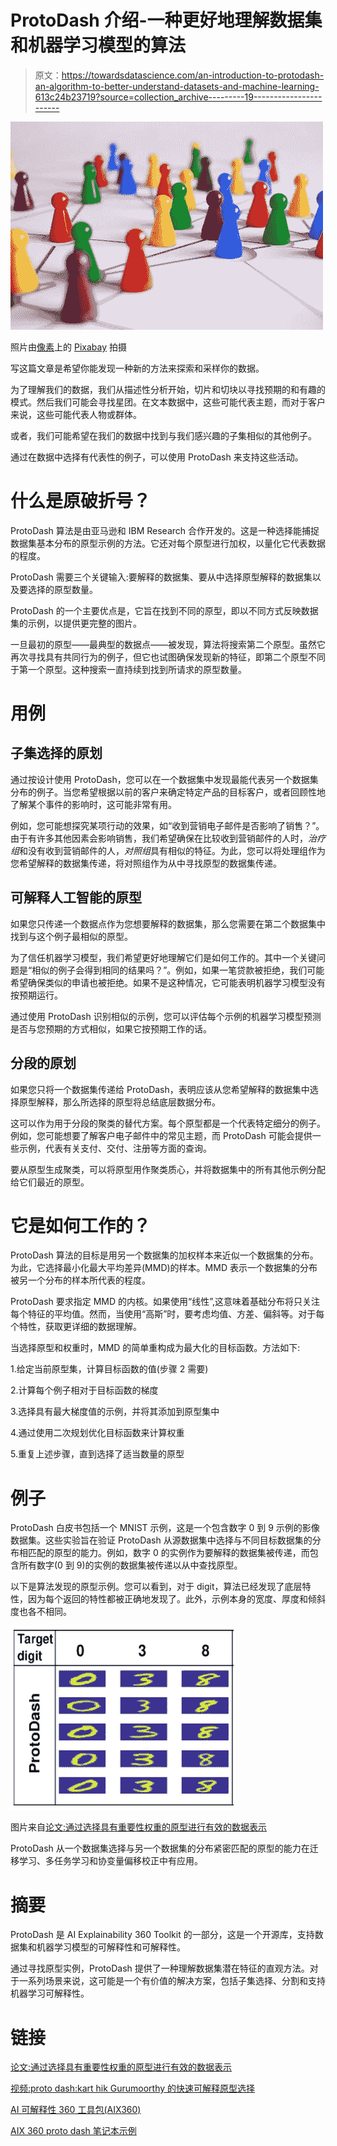 # ProtoDash 介绍-一种更好地理解数据集和机器学习模型的算法

> 原文：<https://towardsdatascience.com/an-introduction-to-protodash-an-algorithm-to-better-understand-datasets-and-machine-learning-613c24b23719?source=collection_archive---------19----------------------->

![](img/0d087be8024639c468972d924896f9bb.png)

照片由[像素](https://www.pexels.com/photo/close-up-photography-of-yellow-green-red-and-brown-plastic-cones-on-white-lined-surface-163064)上的 [Pixabay](https://www.pexels.com/@pixabay) 拍摄

写这篇文章是希望你能发现一种新的方法来探索和采样你的数据。

为了理解我们的数据，我们从描述性分析开始，切片和切块以寻找预期的和有趣的模式。然后我们可能会寻找星团。在文本数据中，这些可能代表主题，而对于客户来说，这些可能代表人物或群体。

或者，我们可能希望在我们的数据中找到与我们感兴趣的子集相似的其他例子。

通过在数据中选择有代表性的例子，可以使用 ProtoDash 来支持这些活动。

# **什么是原破折号？**

ProtoDash 算法是由亚马逊和 IBM Research 合作开发的。这是一种选择能捕捉数据集基本分布的原型示例的方法。它还对每个原型进行加权，以量化它代表数据的程度。

ProtoDash 需要三个关键输入:要解释的数据集、要从中选择原型解释的数据集以及要选择的原型数量。

ProtoDash 的一个主要优点是，它旨在找到不同的原型，即以不同方式反映数据集的示例，以提供更完整的图片。

一旦最初的原型——最典型的数据点——被发现，算法将搜索第二个原型。虽然它再次寻找具有共同行为的例子，但它也试图确保发现新的特征，即第二个原型不同于第一个原型。这种搜索一直持续到找到所请求的原型数量。

# 用例

## 子集选择的原划

通过按设计使用 ProtoDash，您可以在一个数据集中发现最能代表另一个数据集分布的例子。当您希望根据以前的客户来确定特定产品的目标客户，或者回顾性地了解某个事件的影响时，这可能非常有用。

例如，您可能想探究某项行动的效果，如“收到营销电子邮件是否影响了销售？”。由于有许多其他因素会影响销售，我们希望确保在比较收到营销邮件的人时，*治疗组*和没有收到营销邮件的人，*对照组*具有相似的特征。为此，您可以将处理组作为您希望解释的数据集传递，将对照组作为从中寻找原型的数据集传递。

## 可解释人工智能的原型

如果您只传递一个数据点作为您想要解释的数据集，那么您需要在第二个数据集中找到与这个例子最相似的原型。

为了信任机器学习模型，我们希望更好地理解它们是如何工作的。其中一个关键问题是“相似的例子会得到相同的结果吗？”。例如，如果一笔贷款被拒绝，我们可能希望确保类似的申请也被拒绝。如果不是这种情况，它可能表明机器学习模型没有按预期运行。

通过使用 ProtoDash 识别相似的示例，您可以评估每个示例的机器学习模型预测是否与您预期的方式相似，如果它按预期工作的话。

## 分段的原划

如果您只将一个数据集传递给 ProtoDash，表明应该从您希望解释的数据集中选择原型解释，那么所选择的原型将总结底层数据分布。

这可以作为用于分段的聚类的替代方案。每个原型都是一个代表特定细分的例子。例如，您可能想要了解客户电子邮件中的常见主题，而 ProtoDash 可能会提供一些示例，代表有关支付、交付、注册等方面的查询。

要从原型生成聚类，可以将原型用作聚类质心，并将数据集中的所有其他示例分配给它们最近的原型。

# 它是如何工作的？

ProtoDash 算法的目标是用另一个数据集的加权样本来近似一个数据集的分布。为此，它选择最小化最大平均差异(MMD)的样本。MMD 表示一个数据集的分布被另一个分布的样本所代表的程度。

ProtoDash 要求指定 MMD 的内核。如果使用“线性”,这意味着基础分布将只关注每个特征的平均值。然而，当使用“高斯”时，要考虑均值、方差、偏斜等。对于每个特性，获取更详细的数据理解。

当选择原型和权重时，MMD 的简单重构成为最大化的目标函数。方法如下:

1.给定当前原型集，计算目标函数的值(步骤 2 需要)

2.计算每个例子相对于目标函数的梯度

3.选择具有最大梯度值的示例，并将其添加到原型集中

4.通过使用二次规划优化目标函数来计算权重

5.重复上述步骤，直到选择了适当数量的原型

# 例子

ProtoDash 白皮书包括一个 MNIST 示例，这是一个包含数字 0 到 9 示例的影像数据集。这些实验旨在验证 ProtoDash 从源数据集中选择与不同目标数据集的分布相匹配的原型的能力。例如，数字 0 的实例作为要解释的数据集被传递，而包含所有数字(0 到 9)的实例的数据集被传递以从中查找原型。

以下是算法发现的原型示例。您可以看到，对于 digit，算法已经发现了底层特性，因为每个返回的特性都被正确地发现了。此外，示例本身的宽度、厚度和倾斜度也各不相同。

![](img/bccb09d833d2a3f4943255ae8e33f29b.png)

图片来自[论文:通过选择具有重要性权重的原型进行有效的数据表示](https://arxiv.org/abs/1707.01212)

ProtoDash 从一个数据集选择与另一个数据集的分布紧密匹配的原型的能力在迁移学习、多任务学习和协变量偏移校正中有应用。

# 摘要

ProtoDash 是 AI Explainability 360 Toolkit 的一部分，这是一个开源库，支持数据集和机器学习模型的可解释性和可解释性。

通过寻找原型实例，ProtoDash 提供了一种理解数据集潜在特征的直观方法。对于一系列场景来说，这可能是一个有价值的解决方案，包括子集选择、分割和支持机器学习可解释性。

# **链接**

[论文:通过选择具有重要性权重的原型进行有效的数据表示](https://arxiv.org/abs/1707.01212)

[视频:proto dash:kart hik Gurumoorthy 的快速可解释原型选择](https://www.youtube.com/watch?v=xKB8e6NZ8Tw)

[AI 可解释性 360 工具包(AIX360)](https://github.com/Trusted-AI/AIX360)

[AIX 360 proto dash 笔记本示例](https://github.com/Trusted-AI/AIX360/tree/master/examples/protodash)